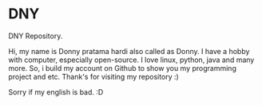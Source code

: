 # DNY
DNY Repository.

Hi, my name is Donny pratama hardi also called as Donny. 
I have a hobby with computer, especially open-source. I love linux, python, java and many more. So, i build my account on Github to show you my programming project and etc. Thank's for visiting my repository :) 

Sorry if my english is bad. :D
